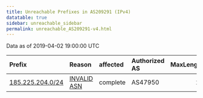 ```yaml
---
title: Unreachable Prefixes in AS209291 (IPv4)
datatable: true
sidebar: unreachable_sidebar
permalink: unreachable_AS209291-v4.html
---
```


Data as of 2019-04-02 19:00:00 UTC


<div class="datatable-begin"></div>

| Prefix                                                     | Reason                                                                                                   | affected   | Authorized AS   |   MaxLength | Anchor                                         |   unreachable /24s |
|:-----------------------------------------------------------|:---------------------------------------------------------------------------------------------------------|:-----------|:----------------|------------:|:-----------------------------------------------|-------------------:|
| [185.225.204.0/24](https://stat.ripe.net/185.225.204.0/24) | [INVALID ASN](https://rpki-validator.ripe.net/announcement-preview?asn=AS209291&prefix=185.225.204.0/24) | complete   | AS47950         |          24 | [RIPE](unreachable_RIPE_NCC_RPKI_Root-v4.html) |                  1 |

<div class="datatable-end"></div>
